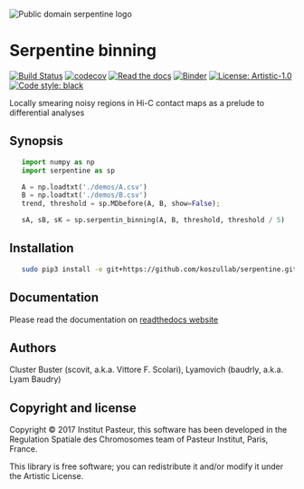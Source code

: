 ![Public domain serpentine logo](https://publicdomainvectors.org/photos/rygle_Snake_Colour_Outline.png)

# Serpentine binning


[![Build Status](https://travis-ci.org/koszullab/serpentine.svg?branch=master)](https://travis-ci.org/koszullab/serpentine)
[![codecov](https://codecov.io/gh/koszullab/serpentine/branch/master/graph/badge.svg)](https://codecov.io/gh/koszullab/serpentine)
[![Read the docs](https://readthedocs.org/projects/serpentine/badge)](https://serpentine.readthedocs.io)
[![Binder](https://mybinder.org/badge.svg)](https://mybinder.org/v2/gh/koszullab/serpentine/master?filepath=notebooks%2Fdemo_yeast.ipynb)
[![License: Artistic-1.0](https://img.shields.io/badge/License-Artistic%201.0-0298c3.svg)](https://opensource.org/licenses/Artistic-1.0)
[![Code style: black](https://img.shields.io/badge/code%20style-black-000000.svg)](https://github.com/ambv/black)

Locally smearing noisy regions in Hi-C contact maps as a prelude to differential analyses

## Synopsis

```python
   import numpy as np
   import serpentine as sp

   A = np.loadtxt('./demos/A.csv')
   B = np.loadtxt('./demos/B.csv')
   trend, threshold = sp.MDbefore(A, B, show=False);

   sA, sB, sK = sp.serpentin_binning(A, B, threshold, threshold / 5)
```

## Installation

```sh
   sudo pip3 install -e git+https://github.com/koszullab/serpentine.git@master#egg=serpentine
```

## Documentation

Please read the documentation on [readthedocs website](https://serpentine.readthedocs.io/en/latest/)

## Authors

Cluster Buster (scovit, a.k.a. Vittore F. Scolari),
Lyamovich (baudrly, a.k.a. Lyam Baudry)

## Copyright and license

Copyright © 2017 Institut Pasteur, this software has been developed in
the Regulation Spatiale des Chromosomes team of Pasteur Institut,
Paris, France.

This library is free software; you can redistribute it and/or modify
it under the Artistic License.
